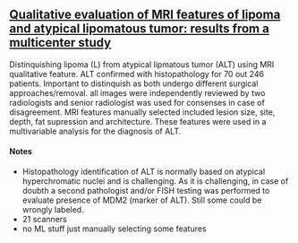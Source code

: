 ## [Qualitative evaluation of MRI features of lipoma and atypical lipomatous tumor: results from a multicenter study](https://link.springer.com/article/10.1007/s00256-020-03372-5)

Distinquishing lipoma (L) from atypical lipmatous tumor (ALT) using MRI qualitative feature. ALT confirmed with histopathology for 70 out 246 patients. Important to distinquish as both undergo different surgical approaches/removal. all images were independently reviewed by two radiologists and senior radiologist was used for consenses in case of disagreement. MRI features manually selected included lesion size, site, depth, fat supression and architecture. These features were used in a multivariable analysis for the diagnosis of ALT.

#### Notes

- Histopathology identification of ALT is normally based on atypical hyperchromatic nuclei and is challenging. As it is challenging, in case of doubth a second pathologist and/or FISH testing was performed to evaluate presence of MDM2 (marker of ALT). Still some could be wrongly labeled.
- 21 scanners
- no ML stuff just manually selecting some features